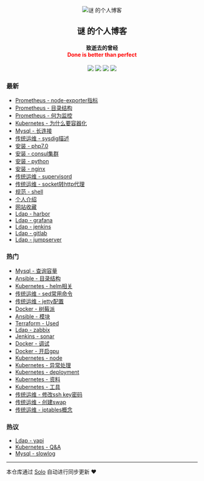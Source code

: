 <p align="center"><img alt="谜 的个人博客" src=""></p><h2 align="center">
谜 的个人博客
</h2>

<h4 align="center">致逝去的曾经</br><font color="red">Done is better than perfect</font></h4>
<p align="center"><a title="谜 的个人博客" target="_blank" href="https://github.com/njqaaa/solo-blog"><img src="https://img.shields.io/github/last-commit/njqaaa/solo-blog.svg?style=flat-square&color=FF9900"></a>
<a title="GitHub repo size in bytes" target="_blank" href="https://github.com/njqaaa/solo-blog"><img src="https://img.shields.io/github/repo-size/njqaaa/solo-blog.svg?style=flat-square"></a>
<a title="Solo Version" target="_blank" href="https://github.com/b3log/solo/releases"><img src="https://img.shields.io/badge/solo-3.6.5-f1e05a.svg?style=flat-square&color=blueviolet"></a>
<a title="Hits" target="_blank" href="https://github.com/b3log/hits"><img src="https://hits.b3log.org/njqaaa/solo-blog.svg"></a></p>

### 最新

* [Prometheus - node-exporter指标](http://www-njq.51vip.biz/articles/2019/10/22/1571731425979.html)
* [Prometheus - 目录结构](http://www-njq.51vip.biz/articles/2019/10/22/1571731024256.html)
* [Prometheus - 何为监控](http://www-njq.51vip.biz/articles/2019/10/22/1571730978595.html)
* [Kubernetes - 为什么要容器化](http://www-njq.51vip.biz/articles/2019/10/22/1571730503925.html)
* [Mysql - 长连接](http://www-njq.51vip.biz/articles/2019/10/22/1571730276632.html)
* [传统运维 - sysdig描述](http://www-njq.51vip.biz/articles/2019/10/22/1571730148811.html)
* [安装 - php7.0](http://www-njq.51vip.biz/articles/2019/10/22/1571729979073.html)
* [安装 - consul集群](http://www-njq.51vip.biz/articles/2019/10/22/1571729951539.html)
* [安装 - python](http://www-njq.51vip.biz/articles/2019/10/22/1571729880206.html)
* [安装 - nginx](http://www-njq.51vip.biz/articles/2019/10/22/1571729711322.html)
* [传统运维 - supervisord](http://www-njq.51vip.biz/articles/2019/10/22/1571722845805.html)
* [传统运维 - socket转http代理](http://www-njq.51vip.biz/articles/2019/10/22/1571722759291.html)
* [规范 - shell](http://www-njq.51vip.biz/articles/2019/10/22/1571722353743.html)
* [个人介绍](http://www-njq.51vip.biz/articles/2019/10/22/1571721978946.html)
* [网站收藏](http://www-njq.51vip.biz/articles/2019/10/22/1571721583828.html)
* [Ldap - harbor](http://www-njq.51vip.biz/articles/2019/10/22/1571721530968.html)
* [Ldap - grafana](http://www-njq.51vip.biz/articles/2019/10/22/1571721481967.html)
* [Ldap - jenkins](http://www-njq.51vip.biz/articles/2019/10/22/1571721449166.html)
* [Ldap - gitlab](http://www-njq.51vip.biz/articles/2019/10/22/1571721418459.html)
* [Ldap - jumpserver](http://www-njq.51vip.biz/articles/2019/10/22/1571721374525.html)

### 热门

* [Mysql - 查询容量](http://www-njq.51vip.biz/articles/2019/10/21/1571648624293.html)
* [Ansible - 目录结构](http://www-njq.51vip.biz/articles/2019/10/21/1571650454969.html)
* [Kubernetes - helm相关](http://www-njq.51vip.biz/articles/2019/10/21/1571644454171.html)
* [传统运维 - sed常用命令](http://www-njq.51vip.biz/articles/2019/10/21/1571649103160.html)
* [传统运维 - jetty配置](http://www-njq.51vip.biz/articles/2019/10/21/1571650615821.html)
* [Docker - 树莓派](http://www-njq.51vip.biz/articles/2019/10/21/1571659195708.html)
* [Ansible - 模块](http://www-njq.51vip.biz/articles/2019/10/21/1571649143294.html)
* [Terraform - Used](http://www-njq.51vip.biz/articles/2019/10/21/1571648974851.html)
* [Ldap - zabbix](http://www-njq.51vip.biz/articles/2019/10/22/1571721208875.html)
* [Jenkins - sonar](http://www-njq.51vip.biz/articles/2019/10/21/1571647908917.html)
* [Docker - 调试](http://www-njq.51vip.biz/articles/2019/10/21/1571644308871.html)
* [Docker - 开启gpu](http://www-njq.51vip.biz/articles/2019/10/21/1571644203097.html)
* [Kubernetes - node](http://www-njq.51vip.biz/articles/2019/10/21/1571647978787.html)
* [Kubernetes - 异常处理](http://www-njq.51vip.biz/articles/2019/10/21/1571648346180.html)
* [Kubernetes - deployment](http://www-njq.51vip.biz/articles/2019/10/21/1571648375829.html)
* [Kubernetes - 资料](http://www-njq.51vip.biz/articles/2019/10/21/1571648463572.html)
* [Kubernetes - 工具](http://www-njq.51vip.biz/articles/2019/10/21/1571648494965.html)
* [传统运维 - 修改ssh key密码](http://www-njq.51vip.biz/articles/2019/10/21/1571649068844.html)
* [传统运维 - 创建swap](http://www-njq.51vip.biz/articles/2019/10/21/1571649022625.html)
* [传统运维 - iptables概念](http://www-njq.51vip.biz/articles/2019/10/21/1571649166688.html)

### 热议

* [Ldap - yapi](http://www-njq.51vip.biz/articles/2019/10/22/1571721336974.html)
* [Kubernetes - Q&A](http://www-njq.51vip.biz/articles/2019/10/21/1571648595895.html)
* [Mysql - slowlog](http://www-njq.51vip.biz/articles/2019/10/21/1571648653371.html)

---

本仓库通过 [Solo](https://github.com/b3log/solo) 自动进行同步更新 ❤️ 